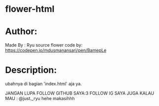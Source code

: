 # flower-html

# Author:
Made By : Ryu
source flower code by: https://codepen.io/mdusmanansari/pen/BamepLe

# Description:
ubahnya di bagian 'index.html' aja ya.

JANGAN LUPA FOLLOW GITHUB SAYA:3
FOLLOW IG SAYA JUGA KALAU MAU : @just._ryu
hehe makasihhh
